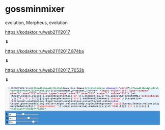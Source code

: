 # gossminmixer
evolution, Morpheus, evolution

https://kodaktor.ru/web21112017

⬇︎

https://kodaktor.ru/web21112017_874ba

⬇︎

https://kodaktor.ru/web21112017_7053b

⬇︎

![alt scheme](gossminmixer.png "Должно выглядеть примерно так")

